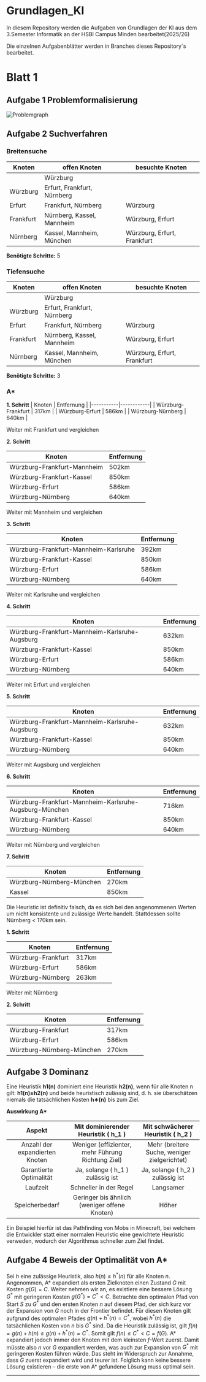 # Grundlagen_KI

In diesem Repository werden die Aufgaben von Grundlagen der KI aus dem 3.Semester Informatik an der HSBI Campus Minden bearbeitet(2025/26)

Die einzelnen Aufgabenblätter werden in Branches dieses Repository´s bearbeitet.

# Blatt 1

## Aufgabe 1 Problemformalisierung

![Problemgraph](Problemformalisierung_Elben_Orks.drawio.png)

## Aufgabe 2 Suchverfahren

### Breitensuche

| Knoten    | offen Knoten                | besuchte Knoten             |
|-----------|-----------------------------|-----------------------------|
|           | Würzburg                    |                             |
| Würzburg  | Erfurt, Frankfurt, Nürnberg |                             |
| Erfurt    | Frankfurt, Nürnberg         | Würzburg                    |
| Frankfurt | Nürnberg, Kassel, Mannheim  | Würzburg, Erfurt            |
| Nürnberg  | Kassel, Mannheim, München   | Würzburg, Erfurt, Frankfurt |

**Benötigte Schritte:** 5 

### Tiefensuche

| Knoten    | offen Knoten                | besuchte Knoten             |
|-----------|-----------------------------|-----------------------------|
|           | Würzburg                    |                             |
| Würzburg  | Erfurt, Frankfurt, Nürnberg |                             |
| Erfurt    | Frankfurt, Nürnberg         | Würzburg                    |
| Frankfurt | Nürnberg, Kassel, Mannheim  | Würzburg, Erfurt            |
| Nürnberg  | Kassel, Mannheim, München   | Würzburg, Erfurt, Frankfurt |

**Benötigte Schritte:** 3

### A*

**1. Schritt** 
| Knoten    | Entfernung |
|-----------|------------|
| Würzburg-Frankfurt | 317km      |
| Würzburg-Erfurt    | 586km      |
| Würzburg-Nürnberg  | 640km      |

Weiter mit Frankfurt und vergleichen

**2. Schritt**

| Knoten                      | Entfernung |
|-----------------------------|------------|
| Würzburg-Frankfurt-Mannheim | 502km      |
| Würzburg-Frankfurt-Kassel   | 850km      |
| Würzburg-Erfurt             | 586km      |
| Würzburg-Nürnberg           | 640km      |

Weiter mit Mannheim und vergleichen

**3. Schritt**

| Knoten    | Entfernung |
|-----------|------------|
| Würzburg-Frankfurt-Mannheim-Karlsruhe | 392km      |
| Würzburg-Frankfurt-Kassel    | 850km      |
| Würzburg-Erfurt    | 586km      |
| Würzburg-Nürnberg  | 640km      |

Weiter mit Karlsruhe und vergleichen

**4. Schritt**

| Knoten   | Entfernung |
|----------|------------|
| Würzburg-Frankfurt-Mannheim-Karlsruhe-Augsburg | 632km      |
| Würzburg-Frankfurt-Kassel   | 850km      |
| Würzburg-Erfurt   | 586km      |
| Würzburg-Nürnberg | 640km      |

Weiter mit Erfurt und vergleichen

**5. Schritt**

| Knoten   | Entfernung |
|----------|------------|
| Würzburg-Frankfurt-Mannheim-Karlsruhe-Augsburg | 632km      |
| Würzburg-Frankfurt-Kassel   | 850km      |
| Würzburg-Nürnberg | 640km      |

Weiter mit Augsburg und vergleichen

**6. Schritt**

| Knoten   | Entfernung |
|----------|------------|
| Würzburg-Frankfurt-Mannheim-Karlsruhe-Augsburg-München  | 716km      |
| Würzburg-Frankfurt-Kassel   | 850km      |
| Würzburg-Nürnberg | 640km      |

Weiter mit Nürnberg und vergleichen

**7. Schritt**

| Knoten  | Entfernung |
|---------|------------|
| Würzburg-Nürnberg-München | 270km      |
| Kassel  | 850km      |

Die Heuristic ist definitiv falsch, da es sich bei den angenommenen Werten um nicht konsistente und zulässige Werte handelt.
Stattdessen sollte Nürnberg < 170km sein.

**1. Schritt**

| Knoten             | Entfernung |
|--------------------|------------|
| Würzburg-Frankfurt | 317km      |
| Würzburg-Erfurt    | 586km      |
| Würzburg-Nürnberg  | 263km      |

Weiter mit Nürnberg

**2. Schritt**

| Knoten                    | Entfernung |
|---------------------------|------------|
| Würzburg-Frankfurt        | 317km      |
| Würzburg-Erfurt           | 586km      |
| Würzburg-Nürnberg-München | 270km      |

## Aufgabe 3 Dominanz

Eine Heuristik **h1(n)** dominiert eine Heuristik **h2(n)**, wenn für alle Knoten n gilt:
**h1(n)≥h2(n)** und beide heuristisch zulässig sind, d. h. sie überschätzen niemals die tatsächlichen Kosten **h∗(n)** bis zum Ziel.

**Auswirkung A\***


|             Aspekt             |        Mit dominierender Heuristik ( h_1 )        |       Mit schwächerer Heuristik ( h_2 )      |
|:------------------------------:|:-------------------------------------------------:|:--------------------------------------------:|
| Anzahl der expandierten Knoten | Weniger (effizienter, mehr Führung Richtung Ziel) | Mehr (breitere Suche, weniger zielgerichtet) |
| Garantierte Optimalität        | Ja, solange ( h_1 ) zulässig ist                  | Ja, solange ( h_2 ) zulässig ist             |
| Laufzeit                       | Schneller in der Regel                            | Langsamer                                    |
| Speicherbedarf                 | Geringer bis ähnlich (weniger offene Knoten)      | Höher                                        |

Ein Beispiel hierfür ist das Pathfinding von Mobs in Minecraft, bei welchem die Entwickler statt einer normalen Heuristic eine gewichtete Heuristic verweden, wodurch der Algorithmus schneller zum Ziel findet.

## Aufgabe 4 Beweis der Optimalität von A*

Sei $h$ eine zulässige Heuristik, also $h(n) \leq h^*(n)$ für alle Knoten $n$.
Angenommen, A* expandiert als ersten Zielknoten einen Zustand $G$ mit Kosten $g(G) = C$.
Weiter nehmen wir an, es existiere eine bessere Lösung $G^*$ mit geringeren Kosten $g(G^*) = C^* < C$.
Betrachte den optimalen Pfad von Start $S$ zu $G^*$ und den ersten Knoten $n$ auf diesem Pfad, der sich kurz vor der Expansion von $G$ noch in der Frontier befindet.
Für diesen Knoten gilt aufgrund des optimalen Pfades $g(n) + h^*(n) = C^*$, wobei $h^*(n)$ die tatsächlichen Kosten von $n$ bis $G^*$ sind.
Da die Heuristik zulässig ist, gilt $f(n) = g(n) + h(n) \leq g(n) + h^*(n) = C^*$.
Somit gilt $f(n) \leq C^* < C = f(G)$.
A* expandiert jedoch immer den Knoten mit dem kleinsten $f$-Wert zuerst.
Damit müsste also $n$ vor $G$ expandiert werden, was auch zur Expansion von $G^*$ mit geringeren Kosten führen würde.
Das steht im Widerspruch zur Annahme, dass $G$ zuerst expandiert wird und teurer ist.
Folglich kann keine bessere Lösung existieren – die erste von A* gefundene Lösung muss optimal sein.

---
